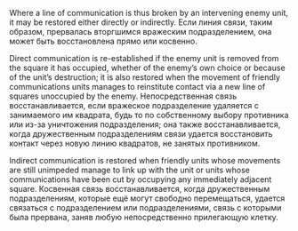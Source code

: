 
Where a line of communication is thus broken by an intervening enemy unit, it may be restored either directly or indirectly.
Если линия связи, таким образом, прервалась вторгшимся вражеским подразделением, она может быть восстановлена прямо или косвенно.

Direct communication is re-established if the enemy unit is removed from the square it has occupied, whether of the enemy’s own choice or because of the unit’s destruction; it is also restored when the movement of friendly communications units manages to reinstitute contact via a new line of squares unoccupied by the enemy.
Непосредственная связь восстанавливается, если вражеское подразделение удаляется с занимаемого им квадрата, будь то по собственному выбору противника или из-за уничтожения подразделения; она также восстанавливается, когда дружественным подразделениям связи удается восстановить контакт через новую линию квадратов, не занятых противником.

Indirect communication is restored when friendly units whose movements are still unimpeded manage to link up with the unit or units whose communications have been cut by occupying any immediately adjacent square.
Косвенная связь восстанавливается, когда дружественным подразделениям, которые ещё могут свободно перемещаться, удается связаться с подразделением или подразделениями, связь с которыми была прервана, заняв любую непосредственно прилегающую клетку.
